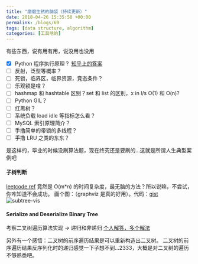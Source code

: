 ```yaml
---
title: "磨磨生锈的脑袋（持续更新）"
date: 2018-04-26 15:35:58 +00:00
permalink: /blogs/69
tags: [data structure, algorithm]
categories: [工具啥的]
---
```

有些东西，说有用有用，说没用也没用

- [x] Python 程序执行原理？ [知乎上的答案](https://www.zhihu.com/question/30296617/answer/112564303)
- [ ] 反射，泛型等概率？
- [ ] 死锁，临界区，临界资源，竞态条件？
- [ ] 乐观锁是啥？
- [ ] hashmap 和 hashtable 区别？set 和 list 的区别，x in l/s O(1) 和 O(n)?
- [ ] Python GIL？
- [ ] 红黑树？
- [ ] 系统负载 load idle 等指标怎么看？
- [ ] MySQL 索引原理简介？
- [ ] 手撸简单的带锁的多线程？
- [ ] 手撸 LRU 之类的东东？

是这样的，毕业的时候没刷算法题，现在终究还是要刷的...这就是所谓人生典型案例吧

#### 子树判断

[leetcode ref](https://leetcode.com/problems/subtree-of-another-tree/) 竟然是 O(m\*n) 的时间复杂度，最无脑的方法？所以说嘛，不尝试，你咋知道不会成功。
画个图：（graphviz 是真的好用）。代码：[gist](https://gist.github.com/cosven/18ac358916b1b53a1bc9b26c18ddc4fc)
![subtree-vis](http://om9m4m0nt.bkt.gdipper.com/semo_imgs/ac2855e249c911e8a688deb5e997eb50.jpe)

#### Serialize and Deserialize Binary Tree
考察二叉树遍历算法实现 -> 递归和非递归 [个人解答，多个解法](https://github.com/cosven/pat_play/blob/master/lintcode/7.py)

另外有一个感悟：二叉树的前序遍历结果是可以重新构造出二叉树。
二叉树的前序遍历结果反序列化时的递归感觉一下子想不到...2333，大概是对二叉树的遍历不够熟悉吧。


今天（18-05-08）在想一个问题，为啥有的人打死也不刷算法题目呢？谁能给我一个优雅的解释。

#### letter-combinations-of-a-phone-number
这到题像是让我使用程序实现排列组合的逻辑。看起来像是考察程序员的基本逻辑思维？  [017.py](https://github.com/cosven/pat_play/blob/master/leetcode/017.py)
啊哈，好像没可能其它到什么时间复杂度低的惊人的解法。

#### Rotate Image
选了个比较有实际应用场景的题来做，看似非常简单，但从开始动手写，到最后 A 也用了个把小时。

做完这个题的感受就是：唉，现在脑子转得特别慢，一些边界条件考虑起来特别头疼。
写一些数学方程式都特别费劲，感觉日后得注意数学思维培养，不然脑子是不是会越来越迟钝。

#### Unique Binary Search Trees
这是一个数学题，就是找 f(n) 和 f(n-1) 的关系。做这个题花了一个小时左右吧，一开始，
我以为最后结果是一个关于 n 的表达式。所以我想手动计算 f(4) 看看有没有什么规律，
但计算 f(4) 也花了不少时间，最后还计算错了。

中间，我也想了用类似邻接矩阵的东西来计算，失败告终。

接着我就想着：把第 n 个节点挂在第 1...n-1 个节点上，只有两种可能，一种往右上放，一种往
右下方。想着想着，后来就想到了最后答案的解法。
$$f(n)=f(0)f(n-1)+..+f(n-1-m)f(m)+...+f(n-1)f(0)$$

做完之后看了下，好像大家基本都是这种方法。
[个人解答](https://github.com/cosven/pat_play/blob/master/leetcode/096.py)

做完的时候，想了想能不能用上尾递归等技巧？好像在参数里面传个数组好像就可以了。


#### LFU Cache
诶，还以为很容易呢，结果发现并不能答对。

get 为 $O(1)$ 并不难，set 为 $O(nlogn)$ 也不难，但是 set 要写成 $O(1)$ 貌似不容易。

个人的思路：set 要写成 $O(1)$ 的话，就不能有查找操作，然后写着写着就想到了链表，
接着用双向链表 + 一个常量貌似确实可以实现 $O(1)$，但是有些 case 貌似没能考虑到，
总有些 wrong answer。心痛。由于代码已经处于无法维护的状态了，我觉得可能是我的
思路有问题... 找个答案看看吧。

- 个人对双向链表没有啥经验
